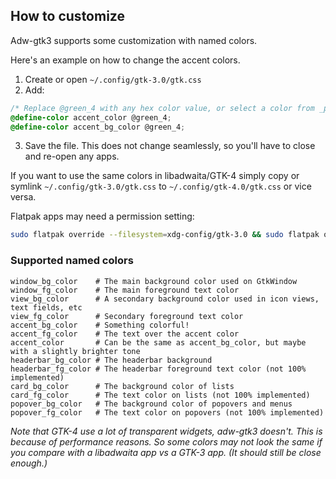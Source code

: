 ## How to customize

Adw-gtk3 supports some customization with named colors.

Here's an example on how to change the accent colors.

1. Create or open `~/.config/gtk-3.0/gtk.css`
2. Add:
```css
/* Replace @green_4 with any hex color value, or select a color from _palette.scss */
@define-color accent_color @green_4;
@define-color accent_bg_color @green_4;
```
3. Save the file. This does not change seamlessly, so you'll have to close and re-open any apps.

If you want to use the same colors in libadwaita/GTK-4 simply copy or symlink `~/.config/gtk-3.0/gtk.css` to `~/.config/gtk-4.0/gtk.css` or vice versa.

Flatpak apps may need a permission setting:
```bash
sudo flatpak override --filesystem=xdg-config/gtk-3.0 && sudo flatpak override --filesystem=xdg-config/gtk-4.0
```

### Supported named colors
```
window_bg_color    # The main background color used on GtkWindow
window_fg_color    # The main foreground text color
view_bg_color      # A secondary background color used in icon views, text fields, etc
view_fg_color      # Secondary foreground text color
accent_bg_color    # Something colorful!
accent_fg_color    # The text over the accent color
accent_color       # Can be the same as accent_bg_color, but maybe with a slightly brighter tone
headerbar_bg_color # The headerbar background
headerbar_fg_color # The headerbar foreground text color (not 100% implemented)
card_bg_color      # The background color of lists
card_fg_color      # The text color on lists (not 100% implemented)
popover_bg_color   # The background color of popovers and menus
popover_fg_color   # The text color on popovers (not 100% implemented)
```

*Note that GTK-4 use a lot of transparent widgets, adw-gtk3 doesn't. This is because of performance reasons. So some colors may not look the same if you compare with a libadwaita app vs a GTK-3 app. (It should still be close enough.)*
